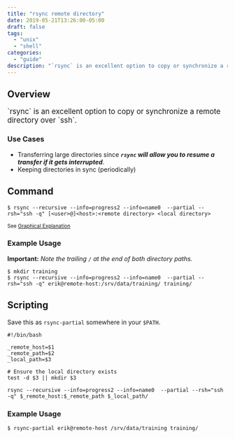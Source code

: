 ```yaml
---
title: "rsync remote directory"
date: 2019-05-21T13:26:00-05:00
draft: false
tags:
  - "unix"
  - "shell"
categories:
  - "guide"
description: "`rsync` is an excellent option to copy or synchronize a remote directory over `ssh`."
---
```


## Overview

<span style="font-size:larger;">
`rsync` is an excellent option to copy or synchronize a remote directory over `ssh`.
</span>

### Use Cases

* Transferring large directories since _**`rsync` will allow you to resume a transfer if it gets interrupted**_.
* Keeping directories in sync (periodically)

## Command

```Shell
$ rsync --recursive --info=progress2 --info=name0  --partial --rsh="ssh -q" [<user>@]<host>:<remote directory> <local directory>
```

<sub>
  See <a
    href="https://explainshell.com/explain?cmd=rsync+--recursive+--info%3Dprogress2+--info%3Dname0++--partial+--rsh%3D%22ssh+-q%22+erik%40remote-host%3A%2Fsrv%2Fdata%2Ftraining+training%2F"
    target="_BLANK"
  >
    Graphical Explanation
  </a>
</sub>

### Example Usage

**Important:** _Note the trailing `/` at the end of both directory paths._

```Shell
$ mkdir training
$ rsync --recursive --info=progress2 --info=name0  --partial --rsh="ssh -q" erik@remote-host:/srv/data/training/ training/
```

## Scripting

Save this as `rsync-partial` somewhere in your `$PATH`.

```Shell
#!/bin/bash

_remote_host=$1
_remote_path=$2
_local_path=$3

# Ensure the local directory exists
test -d $3 || mkdir $3

rsync --recursive --info=progress2 --info=name0  --partial --rsh="ssh -q" $_remote_host:$_remote_path $_local_path/
```

### Example Usage

```Shell
$ rsync-partial erik@remote-host /srv/data/training training/
```
